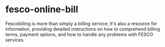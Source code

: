 # fesco-online-bill
Fescobilling is more than simply a billing service; it's also a resource for information, providing detailed instructions on how to comprehend billing terms, payment options, and how to handle any problems with FESCO services.
